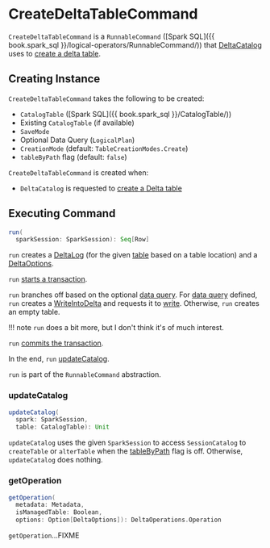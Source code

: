 # CreateDeltaTableCommand

`CreateDeltaTableCommand` is a `RunnableCommand` ([Spark SQL]({{ book.spark_sql }}/logical-operators/RunnableCommand/)) that [DeltaCatalog](../DeltaCatalog.md) uses to [create a delta table](../DeltaCatalog.md#createDeltaTable).

## Creating Instance

`CreateDeltaTableCommand` takes the following to be created:

* <span id="table"> `CatalogTable` ([Spark SQL]({{ book.spark_sql }}/CatalogTable/))
* <span id="existingTableOpt"> Existing `CatalogTable` (if available)
* <span id="mode"> `SaveMode`
* <span id="query"> Optional Data Query (`LogicalPlan`)
* <span id="operation"> `CreationMode` (default: `TableCreationModes.Create`)
* <span id="tableByPath"> `tableByPath` flag (default: `false`)

`CreateDeltaTableCommand` is created when:

* `DeltaCatalog` is requested to [create a Delta table](../DeltaCatalog.md#createDeltaTable)

## <span id="run"> Executing Command

```scala
run(
  sparkSession: SparkSession): Seq[Row]
```

`run` creates a [DeltaLog](../DeltaLog.md#forTable) (for the given [table](#table) based on a table location) and a [DeltaOptions](../DeltaOptions.md).

`run` [starts a transaction](../DeltaLog.md#startTransaction).

`run` branches off based on the optional [data query](#query). For [data query](#query) defined, `run` creates a [WriteIntoDelta](WriteIntoDelta.md) and requests it to [write](WriteIntoDelta.md#write). Otherwise, `run` creates an empty table.

!!! note
    `run` does a bit more, but I don't think it's of much interest.

`run` [commits the transaction](../DeltaLog.md#commit).

In the end, `run` [updateCatalog](#updateCatalog).

`run` is part of the `RunnableCommand` abstraction.

### <span id="updateCatalog"> updateCatalog

```scala
updateCatalog(
  spark: SparkSession,
  table: CatalogTable): Unit
```

`updateCatalog` uses the given `SparkSession` to access `SessionCatalog` to `createTable` or `alterTable` when the [tableByPath](#tableByPath) flag is off. Otherwise, `updateCatalog` does nothing.

### <span id="getOperation"> getOperation

```scala
getOperation(
  metadata: Metadata,
  isManagedTable: Boolean,
  options: Option[DeltaOptions]): DeltaOperations.Operation
```

`getOperation`...FIXME
